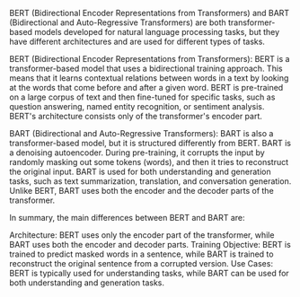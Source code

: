 BERT (Bidirectional Encoder Representations from Transformers) and BART (Bidirectional and Auto-Regressive Transformers) are both transformer-based models developed for natural language processing tasks, but they have different architectures and are used for different types of tasks.

BERT (Bidirectional Encoder Representations from Transformers): BERT is a transformer-based model that uses a bidirectional training approach. This means that it learns contextual relations between words in a text by looking at the words that come before and after a given word. BERT is pre-trained on a large corpus of text and then fine-tuned for specific tasks, such as question answering, named entity recognition, or sentiment analysis. BERT's architecture consists only of the transformer's encoder part.

BART (Bidirectional and Auto-Regressive Transformers): BART is also a transformer-based model, but it is structured differently from BERT. BART is a denoising autoencoder. During pre-training, it corrupts the input by randomly masking out some tokens (words), and then it tries to reconstruct the original input. BART is used for both understanding and generation tasks, such as text summarization, translation, and conversation generation. Unlike BERT, BART uses both the encoder and the decoder parts of the transformer.

In summary, the main differences between BERT and BART are:

Architecture: BERT uses only the encoder part of the transformer, while BART uses both the encoder and decoder parts.
Training Objective: BERT is trained to predict masked words in a sentence, while BART is trained to reconstruct the original sentence from a corrupted version.
Use Cases: BERT is typically used for understanding tasks, while BART can be used for both understanding and generation tasks.